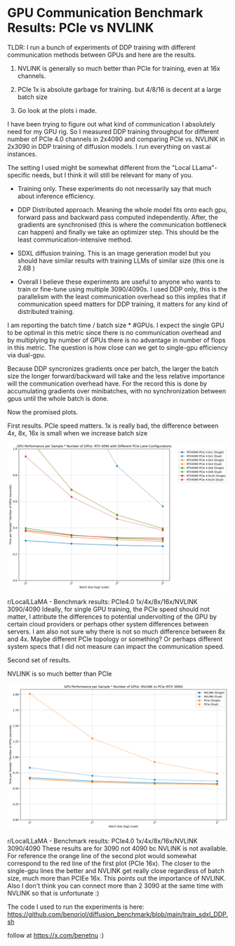 # GPU Communication Benchmark Results: PCIe vs NVLINK

TLDR: I run a bunch of experiments of DDP training with different communication methods between GPUs and here are the results.

1. NVLINK is generally so much better than PCIe for training, even at 16x channels.

2. PCIe 1x is absolute garbage for training. but 4/8/16 is decent at a large batch size

3. Go look at the plots i made.

I have been trying to figure out what kind of communication I absolutely need for my GPU rig. So I measured DDP training throughput for different number of PCIe 4.0 channels in 2x4090 and comparing PCIe vs. NVLINK in 2x3090 in DDP training of diffusion models. I run everything on vast.ai instances.

The setting I used might be somewhat different from the "Local LLama"-specific needs, but I think it will still be relevant for many of you.

- Training only. These experiments do not necessarily say that much about inference efficiency.

- DDP Distributed approach. Meaning the whole model fits onto each gpu, forward pass and backward pass computed independently. After, the gradients are synchronised (this is where the communication bottleneck can happen) and finally we take an optimizer step. This should be the least communication-intensive method.

- SDXL diffusion training. This is an image generation model but you should have similar results with training LLMs of similar size (this one is 2.6B )

- Overall I believe these experiments are useful to anyone who wants to train or fine-tune using multiple 3090/4090s. I used DDP only, this is the parallelism with the least communication overhead so this implies that if communication speed matters for DDP training, it matters for any kind of distributed training.

I am reporting the batch time / batch size * #GPUs. I expect the single GPU to be optimal in this metric since there is no communication overhead and by multiplying by number of GPUs there is no advantage in number of flops in this metric. The question is how close can we get to single-gpu efficiency via dual-gpu.

Because DDP syncronizes gradients once per batch, the larger the batch size the longer forward/backward will take and the less relative importance will the communication overhead have. For the record this is done by accumulating gradients over minibatches, with no synchronization between gpus until the whole batch is done.

Now the promised plots.

First results. PCIe speed matters. 1x is really bad, the difference between 4x, 8x, 16x is small when we increase batch size

![PCIe Channel Comparison](../plots/plot_gpu_benchmarks_output/4090_pcie_comparison_per_sample_gpu.png)

r/LocalLLaMA - Benchmark results: PCIe4.0 1x/4x/8x/16x/NVLINK 3090/4090
Ideally, for single GPU training, the PCIe speed should not matter, I attribute the differences to potential undervolting of the GPU by certain cloud providers or perhaps other system differences between servers. I am also not sure why there is not so much difference between 8x and 4x. Maybe different PCIe topology or something? Or perhaps different system specs that I did not measure can impact the communication speed.

Second set of results.

NVLINK is so much better than PCIe

![NVLINK vs PCIe Comparison](../plots/plot_gpu_benchmarks_output/nvlink_vs_pcie_comparison_per_sample_gpu.png)

r/LocalLLaMA - Benchmark results: PCIe4.0 1x/4x/8x/16x/NVLINK 3090/4090
These results are for 3090 not 4090 bc NVLINK is not available. For reference the orange line of the second plot would somewhat correspond to the red line of the first plot (PCIe 16x). The closer to the single-gpu lines the better and NVLINK get really close regardless of batch size, much more than PCIEe 16x. This points out the importance of NVLINK. Also I don't think you can connect more than 2 3090 at the same time with NVLINK so that is unfortunate :)

The code I used to run the experiments is here: https://github.com/benoriol/diffusion_benchmark/blob/main/train_sdxl_DDP.sh


follow at https://x.com/benetnu :)